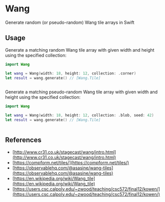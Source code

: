 # Wang

Generate random (or pseudo-random) Wang tile arrays in Swift

## Usage

Generate a matching random Wang tile array with given width and height using the specified collection:

```swift
import Wang

let wang = Wang(width: 18, height: 12, collection: .corner)
let result = wang.generate() // [Wang.Tile]
        
```

Generate a matching pseudo-random Wang tile array with given width and height using the specified collection:

```swift
import Wang

let wang = Wang(width: 18, height: 12, collection: .blob, seed: 42)
let result = wang.generate() // [Wang.Tile]
        
```

## References

- [http://www.cr31.co.uk/stagecast/wang/intro.html](http://www.cr31.co.uk/stagecast/wang/intro.html)
- [https://compform.net/tiles/](https://compform.net/tiles/)
- [https://observablehq.com/@asasine/wang-tiles](https://observablehq.com/@asasine/wang-tiles)
- [https://en.wikipedia.org/wiki/Wang_tile](https://en.wikipedia.org/wiki/Wang_tile)
- [https://users.csc.calpoly.edu/~zwood/teaching/csc572/final12/kowen/](https://users.csc.calpoly.edu/~zwood/teaching/csc572/final12/kowen/)
